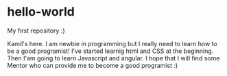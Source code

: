 # hello-world
My first repository :)

Kamil's here. I am newbie in programming but I really need to learn how to be a good programist! I've started learnig html and CSS at the beginning. Then I'am going to learn Javascript and angular. I hope that I will find some Mentor who can provide me to become a good programist :)
